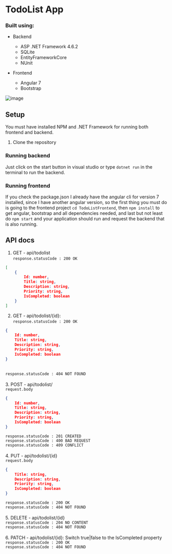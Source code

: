 # TodoList App

### Built using:

- Backend
    - ASP .NET Framework 4.6.2
    - SQLite
    - EntityFrameworkCore
    - NUnit
      
- Frontend
    - Angular 7
    - Bootstrap

![image](https://github.com/user-attachments/assets/fc16217d-37d3-41dc-9c7b-216282f4f39b)

## Setup

You must have installed NPM and .NET Framework for running both frontend and backend.
1. Clone the repository

### Running backend

Just click on the start button in visual studio or type `dotnet run` in the terminal to run the backend.

### Running frontend

If you check the package.json I already have the angular cli for version 7 installed, since I have another angular version, so the first thing you must do is going to the frontend project `cd TodoListFrontend`, then `npm install` to get angular, bootstrap and all dependencies needed, and last but not least do `npm start` and your application should run and request the backend that is also running.

## API docs

1. GET - api/todolist
<br> `response.statusCode : 200 OK`
```json
[
    {
        Id: number,
        Title: string,
        Description: string,
        Priority: string,
        IsCompleted: boolean
    }
]
```

2. GET - api/todolist/{id}: 
<br> `response.statusCode : 200 OK`
```json
{
    Id: number,
    Title: string,
    Description: string,
    Priority: string,
    IsCompleted: boolean
}
```
<br> `response.statusCode : 404 NOT FOUND`<br>
<br>
3. POST - api/todolist/
<br> `request.body`
```json
{
    Id: number,
    Title: string,
    Description: string,
    Priority: string,
    IsCompleted: boolean
}
```
`response.statusCode : 201 CREATED` <br>
`response.statusCode : 400 BAD REQUEST` <br>
`response.statusCode : 409 CONFLICT` <br><br>
4. PUT - api/todolist/{id}
<br> `request.body`
```json
{
    Title: string,
    Description: string,
    Priority: string,
    IsCompleted: boolean
}
```
`response.statusCode : 200 OK` <br>
`response.statusCode : 404 NOT FOUND` <br><br>
5. DELETE - api/todolist/{id} <br>
`response.statusCode : 204 NO CONTENT` <br>
`response.statusCode : 404 NOT FOUND` <br><br>
6. PATCH - api/todolist/{id}: Switch true|false to the IsCompleted property <br>
`response.statusCode : 200 OK` <br>
`response.statusCode : 404 NOT FOUND` <br><br>
